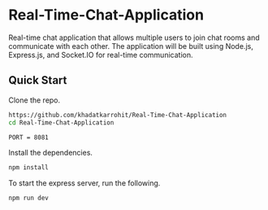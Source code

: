 # Real-Time-Chat-Application
Real-time chat application that allows multiple users to join chat rooms and communicate with each other. The application will be built using Node.js, Express.js, and Socket.IO for real-time communication.

## Quick Start

Clone the repo.

```bash
https://github.com/khadatkarrohit/Real-Time-Chat-Application
cd Real-Time-Chat-Application 
```


```bash
PORT = 8081
```
Install the dependencies.

```bash
npm install
```
To start the express server, run the following.

```bash
npm run dev
```

